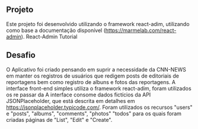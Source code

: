 ## Projeto 

Este projeto foi desenvolvido utilizando o framework react-adim, utilizando como base
a documentação disponível (https://marmelab.com/react-admin).
React-Admin Tutorial

## Desafio

O Aplicativo foi criado pensando em suprir a necessidade da CNN-NEWS em manter os registros de 
usuários que redigem posts de editoriais de reportagens bem como registro de albuns e fotos das reportagens.
A interface front-end simples utiliza o framework react-adim, foram utilizados os re passar da A interface consome dados fictícios da API JSONPlaceholder, que está descrita em detalhes  em ​https://jsonplaceholder.typicode.com/​. Foram utilizados os recursos "users" e "posts", "albums", "comments", "photos"  "todos" para os quais foram criadas páginas de "List", "Edit" e "Create".             



